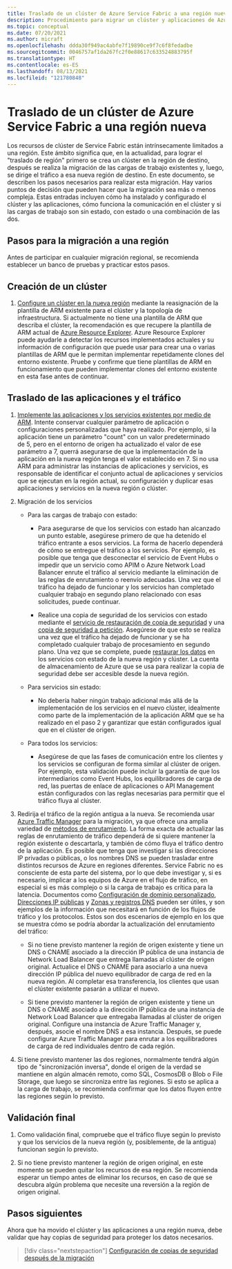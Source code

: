 ```yaml
---
title: Traslado de un clúster de Azure Service Fabric a una región nueva
description: Procedimiento para migrar un clúster y aplicaciones de Azure Service Fabric a otra región.
ms.topic: conceptual
ms.date: 07/20/2021
ms.author: micraft
ms.openlocfilehash: ddda30f949ac4abfe7f19890ce9f7c6f8fedadbe
ms.sourcegitcommit: 0046757af1da267fc2f0e88617c633524883795f
ms.translationtype: HT
ms.contentlocale: es-ES
ms.lasthandoff: 08/13/2021
ms.locfileid: "121780848"
---
```

# <a name="move-an-azure-service-fabric-cluster-to-a-new-region"></a>Traslado de un clúster de Azure Service Fabric a una región nueva

Los recursos de clúster de Service Fabric están intrínsecamente limitados a una región. Este ámbito significa que, en la actualidad, para lograr el "traslado de región" primero se crea un clúster en la región de destino, después se realiza la migración de las cargas de trabajo existentes y, luego, se dirige el tráfico a esa nueva región de destino. En este documento, se describen los pasos necesarios para realizar esta migración. Hay varios puntos de decisión que pueden hacer que la migración sea más o menos compleja. Estas entradas incluyen cómo ha instalado y configurado el clúster y las aplicaciones, cómo funciona la comunicación en el clúster y si las cargas de trabajo son sin estado, con estado o una combinación de las dos.  


## <a name="steps-to-follow-for-a-region-migration"></a>Pasos para la migración a una región

Antes de participar en cualquier migración regional, se recomienda establecer un banco de pruebas y practicar estos pasos. 

## <a name="create-new-cluster"></a>Creación de un clúster
1. [Configure un clúster en la nueva región](./service-fabric-cluster-creation-via-arm.md#use-your-own-custom-template) mediante la reasignación de la plantilla de ARM existente para el clúster y la topología de infraestructura. Si actualmente no tiene una plantilla de ARM que describa el clúster, la recomendación es que recupere la plantilla de ARM actual de [Azure Resource Explorer](https://resources.azure.com/). Azure Resource Explorer puede ayudarle a detectar los recursos implementados actuales y su información de configuración que puede usar para crear una o varias plantillas de ARM que le permitan implementar repetidamente clones del entorno existente. Pruebe y confirme que tiene plantillas de ARM en funcionamiento que pueden implementar clones del entorno existente en esta fase antes de continuar. 

## <a name="move-applications-and-traffic"></a>Traslado de las aplicaciones y el tráfico
1. [Implemente las aplicaciones y los servicios existentes por medio de ARM](service-fabric-application-arm-resource.md). Intente conservar cualquier parámetro de aplicación o configuraciones personalizadas que haya realizado. Por ejemplo, si la aplicación tiene un parámetro "count" con un valor predeterminado de 5, pero en el entorno de origen ha actualizado el valor de ese parámetro a 7, querrá asegurarse de que la implementación de la aplicación en la nueva región tenga el valor establecido en 7. Si no usa ARM para administrar las instancias de aplicaciones y servicios, es responsable de identificar el conjunto actual de aplicaciones y servicios que se ejecutan en la región actual, su configuración y duplicar esas aplicaciones y servicios en la nueva región o clúster. 

2. Migración de los servicios  
   -  Para las cargas de trabajo con estado: 
      * <p>Para asegurarse de que los servicios con estado han alcanzado un punto estable, asegúrese primero de que ha detenido el tráfico entrante a esos servicios. La forma de hacerlo dependerá de cómo se entregue el tráfico a los servicios. Por ejemplo, es posible que tenga que desconectar el servicio de Event Hubs o impedir que un servicio como APIM o Azure Network Load Balancer enrute el tráfico al servicio mediante la eliminación de las reglas de enrutamiento o reenvío adecuadas. Una vez que el tráfico ha dejado de funcionar y los servicios han completado cualquier trabajo en segundo plano relacionado con esas solicitudes, puede continuar. </p>
      
      * Realice una copia de seguridad de los servicios con estado mediante el [servicio de restauración de copia de seguridad](service-fabric-reliable-services-backup-restore.md) y una [copia de seguridad a petición](service-fabric-backup-restore-service-ondemand-backup.md). Asegúrese de que esto se realiza una vez que el tráfico ha dejado de funcionar y se ha completado cualquier trabajo de procesamiento en segundo plano. Una vez que se complete, puede [restaurar los datos](service-fabric-backup-restore-service-trigger-restore.md) en los servicios con estado de la nueva región y clúster. La cuenta de almacenamiento de Azure que se usa para realizar la copia de seguridad debe ser accesible desde la nueva región.

   -  Para servicios sin estado: 
      * <p>No debería haber ningún trabajo adicional más allá de la implementación de los servicios en el nuevo clúster, idealmente como parte de la implementación de la aplicación ARM que se ha realizado en el paso 2 y garantizar que están configurados igual que en el clúster de origen.</p>

   -  Para todos los servicios:  
      * <p>Asegúrese de que las fases de comunicación entre los clientes y los servicios se configuran de forma similar al clúster de origen. Por ejemplo, esta validación puede incluir la garantía de que los intermediarios como Event Hubs, los equilibradores de carga de red, las puertas de enlace de aplicaciones o API Management están configurados con las reglas necesarias para permitir que el tráfico fluya al clúster.</p>  

3. Redirija el tráfico de la región antigua a la nueva. Se recomienda usar [Azure Traffic Manager](../traffic-manager/traffic-manager-overview.md) para la migración, ya que ofrece una amplia variedad de [métodos de enrutamiento](../traffic-manager/traffic-manager-routing-methods.md). La forma exacta de actualizar las reglas de enrutamiento de tráfico dependerá de si quiere mantener la región existente o descartarla, y también de cómo fluya el tráfico dentro de la aplicación. Es posible que tenga que investigar si las direcciones IP privadas o públicas, o los nombres DNS se pueden trasladar entre distintos recursos de Azure en regiones diferentes. Service Fabric no es consciente de esta parte del sistema, por lo que debe investigar y, si es necesario, implicar a los equipos de Azure en el flujo de tráfico, en especial si es más complejo o si la carga de trabajo es crítica para la latencia. Documentos como [Configuración de dominio personalizado](../api-management/configure-custom-domain.md), [Direcciones IP públicas](../virtual-network/public-ip-addresses.md) y [Zonas y registros DNS](../dns/dns-zones-records.md) pueden ser útiles, y son ejemplos de la información que necesitará en función de los flujos de tráfico y los protocolos. Estos son dos escenarios de ejemplo en los que se muestra cómo se podría abordar la actualización del enrutamiento del tráfico:  
   * Si no tiene previsto mantener la región de origen existente y tiene un DNS o CNAME asociado a la dirección IP pública de una instancia de Network Load Balancer que entrega llamadas al clúster de origen original. Actualice el DNS o CNAME para asociarlo a una nueva dirección IP pública del nuevo equilibrador de carga de red en la nueva región. Al completar esa transferencia, los clientes que usan el clúster existente pasarán a utilizar el nuevo. 
  
   * Si tiene previsto mantener la región de origen existente y tiene un DNS o CNAME asociado a la dirección IP pública de una instancia de Network Load Balancer que entregaba llamadas al clúster de origen original. Configure una instancia de Azure Traffic Manager y, después, asocie el nombre DNS a esa instancia. Después, se puede configurar Azure Traffic Manager para enrutar a los equilibradores de carga de red individuales dentro de cada región. 

4. Si tiene previsto mantener las dos regiones, normalmente tendrá algún tipo de "sincronización inversa", donde el origen de la verdad se mantiene en algún almacén remoto, como SQL, CosmosDB o Blob o File Storage, que luego se sincroniza entre las regiones. Si esto se aplica a la carga de trabajo, se recomienda confirmar que los datos fluyen entre las regiones según lo previsto.  

## <a name="final-validation"></a>Validación final
1. Como validación final, compruebe que el tráfico fluye según lo previsto y que los servicios de la nueva región (y, posiblemente, de la antigua) funcionan según lo previsto. 

2. Si no tiene previsto mantener la región de origen original, en este momento se pueden quitar los recursos de esa región. Se recomienda esperar un tiempo antes de eliminar los recursos, en caso de que se descubra algún problema que necesite una reversión a la región de origen original.  

## <a name="next-steps"></a>Pasos siguientes
Ahora que ha movido el clúster y las aplicaciones a una región nueva, debe validar que hay copias de seguridad para proteger los datos necesarios.

> [!div class="nextstepaction"]
> [Configuración de copias de seguridad después de la migración](service-fabric-backuprestoreservice-quickstart-azurecluster.md)